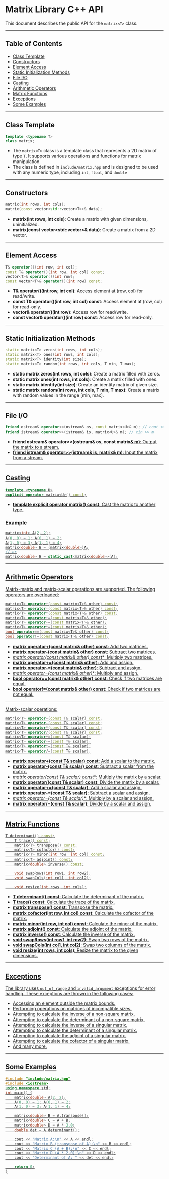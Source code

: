 # Matrix Library C++ API

This document describes the public API for the `matrix<T>` class.

---

## Table of Contents

- [Class Template](#class-template)
- [Constructors](#constructors)
- [Element Access](#element-access)
- [Static Initialization Methods](#static-initialization-methods)
- [File I/O](#file-io)
- [Casting](#casting)
- [Arithmetic Operators](#arithmetic-operators)
- [Matrix Functions](#matrix-functions)
- [Exceptions](#exceptions)
- [Some Examples](#some-examples)


---

## Class Template

```cpp
template <typename T>
class matrix;
```
- The `matrix<T>` class is a template class that represents a 2D matrix of type `T`. It supports various operations and functions for matrix manipulation. 
- The class is defined in `include/matrix.hpp` and is designed to be used with any numeric type, including `int`, `float`, and `double`
---

## Constructors
```cpp
matrix(int rows, int cols);
matrix(const vector<std::vector<T>>& data);
```
- **matrix(int rows, int cols)**: Create a matrix with given dimensions, uninitialized.
- **matrix(const vector<std::vector<T>>& data)**: Create a matrix from a 2D vector.
---
## Element Access
```cpp
T& operator()(int row, int col);
const T& operator()(int row, int col) const;
vector<T>& operator()(int row);
const vector<T>& operator()(int row) const;
```
- **T& operator()(int row, int col)**: Access element at (row, col) for read/write.
- **const T& operator()(int row, int col) const**: Access element at (row, col) for read-only.
- **vector<T>& operator()(int row)**: Access row for read/write.
- **const vector<T>& operator()(int row) const**: Access row for read-only.
---
## Static Initialization Methods
```cpp
static matrix<T> zeros(int rows, int cols);
static matrix<T> ones(int rows, int cols);
static matrix<T> identity(int size);
static matrix<T> random(int rows, int cols, T min, T max);
```
- **static matrix<T> zeros(int rows, int cols)**: Create a matrix filled with zeros.
- **static matrix<T> ones(int rows, int cols)**: Create a matrix filled with ones.
- **static matrix<T> identity(int size)**: Create an identity matrix of given size.
- **static matrix<T> random(int rows, int cols, T min, T max)**: Create a matrix with random values in the range [min, max].
---
## File I/O
```cpp
friend ostream& operator<<(ostream& os, const matrix<U>& m); // cout << m
friend istream& operator>>(istream& is, matrix<U>& m); // cin >> m
```
- **friend ostream& operator<<(ostream& os, const matrix<U>& m)**: Output the matrix to a stream.
- **friend istream& operator>>(istream& is, matrix<U>& m)**: Input the matrix from a stream.
---
## Casting
```cpp
template <typename U>
explicit operator matrix<U>() const;
```
- **template <typename U> explicit operator matrix<U>() const**: Cast the matrix to another type.
### Example
```cpp
matrix<int> A(2, 2);
A(0, 0) = 1; A(0, 1) = 2;
A(1, 0) = 3; A(1, 1) = 4;
matrix<double> B = (matrix<double>)A;
// or
matrix<double> B = static_cast<matrix<double>>(A);
```
---
## Arithmetic Operators
Matrix-matrix and matrix-scalar operations are supported. The following operators are overloaded:
```cpp
matrix<T> operator+(const matrix<T>& other) const;
matrix<T> operator-(const matrix<T>& other) const;
matrix<T> operator*(const matrix<T>& other) const;
matrix<T> operator+=(const matrix<T>& other);
matrix<T> operator-=(const matrix<T>& other);
matrix<T> operator*=(const matrix<T>& other);
bool operator==(const matrix<T>& other) const;
bool operator!=(const matrix<T>& other) const;
```
- **matrix<T> operator+(const matrix<T>& other) const**: Add two matrices.
- **matrix<T> operator-(const matrix<T>& other) const**: Subtract two matrices.
- **matrix<T> operator*(const matrix<T>& other) const**: Multiply two matrices.
- **matrix<T> operator+=(const matrix<T>& other)**: Add and assign.
- **matrix<T> operator-=(const matrix<T>& other)**: Subtract and assign.
- **matrix<T> operator*=(const matrix<T>& other)**: Multiply and assign.
- **bool operator==(const matrix<T>& other) const**: Check if two matrices are equal.
- **bool operator!=(const matrix<T>& other) const**: Check if two matrices are not equal.
---
Matrix-scalar operations:
```cpp
matrix<T> operator+(const T& scalar) const;
matrix<T> operator-(const T& scalar) const;
matrix<T> operator*(const T& scalar) const;
matrix<T> operator/(const T& scalar) const;
matrix<T> operator+=(const T& scalar);
matrix<T> operator-=(const T& scalar);
matrix<T> operator*=(const T& scalar);
matrix<T> operator/=(const T& scalar);
```
- **matrix<T> operator+(const T& scalar) const**: Add a scalar to the matrix.
- **matrix<T> operator-(const T& scalar) const**: Subtract a scalar from the matrix.
- **matrix<T> operator*(const T& scalar) const**: Multiply the matrix by a scalar.
- **matrix<T> operator/(const T& scalar) const**: Divide the matrix by a scalar.
- **matrix<T> operator+=(const T& scalar)**: Add a scalar and assign.
- **matrix<T> operator-=(const T& scalar)**: Subtract a scalar and assign.
- **matrix<T> operator*=(const T& scalar)**: Multiply by a scalar and assign.
- **matrix<T> operator/=(const T& scalar)**: Divide by a scalar and assign.
---
## Matrix Functions
```cpp
T determinant() const;
    T trace() const;
    matrix<T> transpose() const;
    matrix<T> cofactor() const;
    matrix<T> minor(int row, int col) const;
    matrix<T> adjoint() const;
    matrix<double> inverse() const;

    void swapRows(int row1, int row2);
    void swapCols(int col1, int col2);

    void resize(int rows, int cols);
```
- **T determinant() const**: Calculate the determinant of the matrix.
- **T trace() const**: Calculate the trace of the matrix.
- **matrix<T> transpose() const**: Transpose the matrix.
- **matrix<T> cofactor(int row, int col) const**: Calculate the cofactor of the matrix.
- **matrix<T> minor(int row, int col) const**: Calculate the minor of the matrix.
- **matrix<T> adjoint() const**: Calculate the adjoint of the matrix.
- **matrix<T> inverse() const**: Calculate the inverse of the matrix.
- **void swapRows(int row1, int row2)**: Swap two rows of the matrix.
- **void swapCols(int col1, int col2)**: Swap two columns of the matrix.
- **void resize(int rows, int cols)**: Resize the matrix to the given dimensions.
---
## Exceptions
The library uses `out_of_range` and `invalid_argument` exceptions for error handling. These exceptions are thrown in the following cases:
- Accessing an element outside the matrix bounds.
- Performing operations on matrices of incompatible sizes.
- Attempting to calculate the inverse of a non-square matrix.
- Attempting to calculate the determinant of a non-square matrix.
- Attempting to calculate the inverse of a singular matrix.
- Attempting to calculate the determinant of a singular matrix.
- Attempting to calculate the adjoint of a singular matrix.
- Attempting to calculate the cofactor of a singular matrix.
- And many more.

---
## Some Examples
```cpp
#include "include/matrix.hpp"
#include <iostream>
using namespace std;
int main() {
    matrix<double> A(2, 2);
    A(0, 0) = 1; A(0, 1) = 2;
    A(1, 0) = 3; A(1, 1) = 4;

    matrix<double> B = A.transpose();
    matrix<double> C = A + B;
    matrix<double> D = A * 2.0;
    double det = A.determinant();

    cout << "Matrix A:\n" << A << endl;
    cout << "Matrix B (transpose of A):\n" << B << endl;
    cout << "Matrix C (A + B):\n" << C << endl;
    cout << "Matrix D (A * 2.0):\n" << D << endl;
    cout << "Determinant of A: " << det << endl;

    return 0;
}
```
